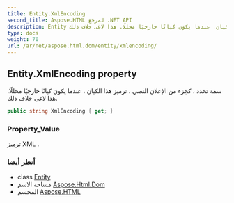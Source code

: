 ```yaml
---
title: Entity.XmlEncoding
second_title: Aspose.HTML لمرجع .NET API
description: Entity ملكية. سمة تحدد  كجزء من الإعلان النصي  ترميز هذا الكيان  عندما يكون كيانًا خارجيًا محللًا. هذا لاغى خلاف ذلك.
type: docs
weight: 70
url: /ar/net/aspose.html.dom/entity/xmlencoding/
---
```

## Entity.XmlEncoding property

سمة تحدد ، كجزء من الإعلان النصي ، ترميز هذا الكيان ، عندما يكون كيانًا خارجيًا محللًا. هذا لاغى خلاف ذلك.

```csharp
public string XmlEncoding { get; }
```

### Property_Value

ترميز XML .

### أنظر أيضا

* class [Entity](../)
* مساحة الاسم [Aspose.Html.Dom](../../entity/)
* المجسم [Aspose.HTML](../../../)


